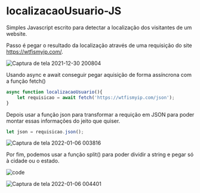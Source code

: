 # localizacaoUsuario-JS

Simples Javascript escrito para detectar a localização dos visitantes de um website.

Passo é pegar o resultado da localização através de uma requisição do site https://wtfismyip.com/. 

![Captura de tela 2021-12-30 200804](https://user-images.githubusercontent.com/88719652/147795488-9509836c-e351-4f43-9484-ec81b26aae70.png)

Usando async e await conseguir pegar aquisição de forma assíncrona com a função fetch() 

```js
async function localizacaoUsuario(){
    let requisicao = await fetch('https://wtfismyip.com/json');
}
```

Depois usar a função json para transformar a requição em JSON para poder montar essas informações do jeito que quiser.

```js
let json = requisicao.json();
```

![Captura de tela 2022-01-06 003816](https://user-images.githubusercontent.com/88719652/148324570-cfbb71cc-d890-41b2-9ae6-39bc07647459.png)

Por fim, podemos usar a função split() para poder dividir a string e pegar só à cidade ou o estado.

![code](https://user-images.githubusercontent.com/88719652/148324904-d5e29d61-5e36-4807-ac46-444619f63ebe.png)

![Captura de tela 2022-01-06 004401](https://user-images.githubusercontent.com/88719652/148325023-4b2858e0-511b-4f50-b558-a941ef3bfaa1.png)
